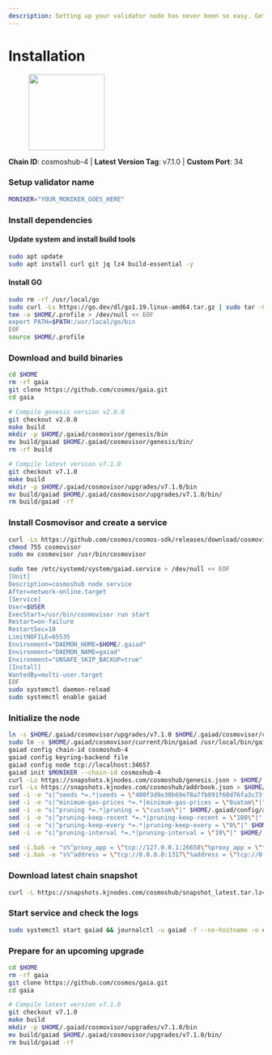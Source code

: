```yaml
---
description: Setting up your validator node has never been so easy. Get your validator running in minutes by following step by step instructions.
---
```


# Installation

<figure><img src="https://raw.githubusercontent.com/kj89/testnet_manuals/main/pingpub/logos/cosmoshub.png" width="150" alt=""><figcaption></figcaption></figure>

**Chain ID**: cosmoshub-4 | **Latest Version Tag**: v7.1.0 | **Custom Port**: 34

### Setup validator name

```bash
MONIKER="YOUR_MONIKER_GOES_HERE"
```

### Install dependencies

#### Update system and install build tools

```bash
sudo apt update
sudo apt install curl git jq lz4 build-essential -y
```

#### Install GO

```bash
sudo rm -rf /usr/local/go
sudo curl -Ls https://go.dev/dl/go1.19.linux-amd64.tar.gz | sudo tar -C /usr/local -xz
tee -a $HOME/.profile > /dev/null << EOF
export PATH=$PATH:/usr/local/go/bin
EOF
source $HOME/.profile
```

### Download and build binaries

```bash
cd $HOME
rm -rf gaia
git clone https://github.com/cosmos/gaia.git
cd gaia

# Compile genesis version v2.0.0
git checkout v2.0.0
make build
mkdir -p $HOME/.gaiad/cosmovisor/genesis/bin
mv build/gaiad $HOME/.gaiad/cosmovisor/genesis/bin/
rm -rf build

# Compile latest version v7.1.0
git checkout v7.1.0
make build
mkdir -p $HOME/.gaiad/cosmovisor/upgrades/v7.1.0/bin
mv build/gaiad $HOME/.gaiad/cosmovisor/upgrades/v7.1.0/bin/
rm build/gaiad -rf
```

### Install Cosmovisor and create a service

```bash
curl -Ls https://github.com/cosmos/cosmos-sdk/releases/download/cosmovisor%2Fv1.3.0/cosmovisor-v1.3.0-linux-amd64.tar.gz | tar xz
chmod 755 cosmovisor
sudo mv cosmovisor /usr/bin/cosmovisor

sudo tee /etc/systemd/system/gaiad.service > /dev/null << EOF
[Unit]
Description=cosmoshub node service
After=network-online.target
[Service]
User=$USER
ExecStart=/usr/bin/cosmovisor run start
Restart=on-failure
RestartSec=10
LimitNOFILE=65535
Environment="DAEMON_HOME=$HOME/.gaiad"
Environment="DAEMON_NAME=gaiad"
Environment="UNSAFE_SKIP_BACKUP=true"
[Install]
WantedBy=multi-user.target
EOF
sudo systemctl daemon-reload
sudo systemctl enable gaiad
```

### Initialize the node

```bash
ln -s $HOME/.gaiad/cosmovisor/upgrades/v7.1.0 $HOME/.gaiad/cosmovisor/current
sudo ln -s $HOME/.gaiad/cosmovisor/current/bin/gaiad /usr/local/bin/gaiad
gaiad config chain-id cosmoshub-4
gaiad config keyring-backend file
gaiad config node tcp://localhost:34657
gaiad init $MONIKER --chain-id cosmoshub-4
curl -Ls https://snapshots.kjnodes.com/cosmoshub/genesis.json > $HOME/.gaiad/config/genesis.json
curl -Ls https://snapshots.kjnodes.com/cosmoshub/addrbook.json > $HOME/.gaiad/config/addrbook.json
sed -i -e "s|^seeds *=.*|seeds = \"400f3d9e30b69e78a7fb891f60d76fa3c73f0ecc@cosmoshub.rpc.kjnodes.com:34659\"|" $HOME/.gaiad/config/config.toml
sed -i -e "s|^minimum-gas-prices *=.*|minimum-gas-prices = \"0uatom\"|" $HOME/.gaiad/config/app.toml
sed -i -e "s|^pruning *=.*|pruning = \"custom\"|" $HOME/.gaiad/config/app.toml
sed -i -e "s|^pruning-keep-recent *=.*|pruning-keep-recent = \"100\"|" $HOME/.gaiad/config/app.toml
sed -i -e "s|^pruning-keep-every *=.*|pruning-keep-every = \"0\"|" $HOME/.gaiad/config/app.toml
sed -i -e "s|^pruning-interval *=.*|pruning-interval = \"19\"|" $HOME/.gaiad/config/app.toml

sed -i.bak -e "s%^proxy_app = \"tcp://127.0.0.1:26658\"%proxy_app = \"tcp://127.0.0.1:34658\"%; s%^laddr = \"tcp://127.0.0.1:26657\"%laddr = \"tcp://127.0.0.1:34657\"%; s%^pprof_laddr = \"localhost:6060\"%pprof_laddr = \"localhost:34060\"%; s%^laddr = \"tcp://0.0.0.0:26656\"%laddr = \"tcp://0.0.0.0:34656\"%; s%^prometheus_listen_addr = \":26660\"%prometheus_listen_addr = \":34660\"%" $HOME/.gaiad/config/config.toml
sed -i.bak -e "s%^address = \"tcp://0.0.0.0:1317\"%address = \"tcp://0.0.0.0:34317\"%; s%^address = \":8080\"%address = \":34080\"%; s%^address = \"0.0.0.0:9090\"%address = \"0.0.0.0:34090\"%; s%^address = \"0.0.0.0:9091\"%address = \"0.0.0.0:34091\"%; s%^address = \"0.0.0.0:8545\"%address = \"0.0.0.0:34545\"%; s%^ws-address = \"0.0.0.0:8546\"%ws-address = \"0.0.0.0:34546\"%" $HOME/.gaiad/config/app.toml
```

### Download latest chain snapshot

```bash
curl -L https://snapshots.kjnodes.com/cosmoshub/snapshot_latest.tar.lz4 | lz4 -dc - | tar -xf - -C $HOME/.gaiad
```

### Start service and check the logs

```bash
sudo systemctl start gaiad && journalctl -u gaiad -f --no-hostname -o cat
```

### Prepare for an upcoming upgrade

```bash
cd $HOME
rm -rf gaia
git clone https://github.com/cosmos/gaia.git
cd gaia

# Compile latest version v7.1.0
git checkout v7.1.0
make build
mkdir -p $HOME/.gaiad/cosmovisor/upgrades/v7.1.0/bin
mv build/gaiad $HOME/.gaiad/cosmovisor/upgrades/v7.1.0/bin/
rm build/gaiad -rf
```